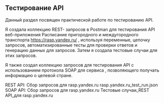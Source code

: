 ## Тестирование API
Данный раздел посвящен практической работе по тестированию API.

Я создала коллекцию REST- запросов в Postman для тестирования API веб-приложения Расписание пригородного и междугородного транспорта https://rasp.yandex.ru/ , используя переменные, цепочку запросов, автоматизированные тесты для проверки ответов и генерацию данных для запросов. Затем я создала тестовые случаи для этих запросов.

Я также создал коллекцию запросов для тестирования API с использованием протокола SOAP для сервиса , позволяющего получать информацию о целевой стране.

REST API: Сбор запросов для rasp.yandex.ru
rasp.yandex.ru_test_run.json
SOAP API: Сбор запросов для rasp.yandex.ru
Тестовые случаи_REST API_для rasp.yandex.ru
